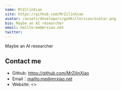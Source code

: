 ```yaml
---
name: MrZilinXiao
site: https://github.com/MrZilinXiao
avatar: /assets/developers/godkillerxiao/avatar.png
bio: Maybe an AI researcher
email: mailto:me@mrxiao.net
twitter: 
---
```


Maybe an AI researcher

## Contact me

- Github: <https://github.com/MrZilinXiao>
- Email：<mailto:me@mrxiao.net>
- Website: <>
  
